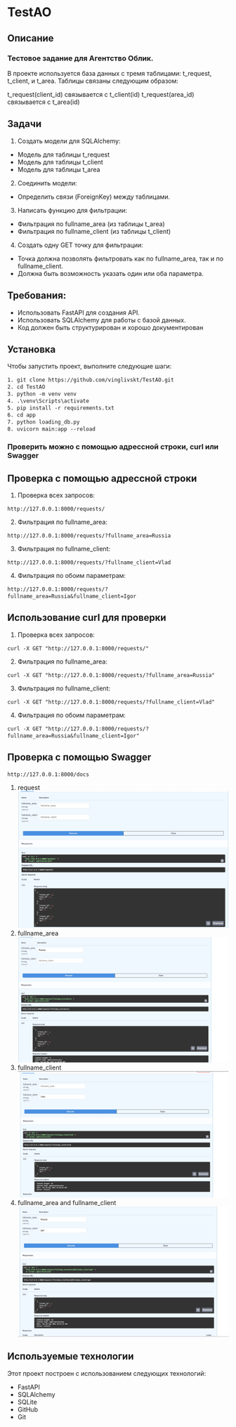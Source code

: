 # TestAO

## Описание
### Тестовое задание для Агентство Облик.

В проекте используется база данных с тремя таблицами: t_request, t_client, и t_area. Таблицы связаны следующим образом:

t_request(client_id) связывается с t_client(id)
t_request(area_id) связывается с t_area(id)
## Задачи

1. Создать модели для SQLAlchemy:
- Модель для таблицы t_request
- Модель для таблицы t_client
- Модель для таблицы t_area

2. Соединить модели:
- Определить связи (ForeignKey) между таблицами.

3. Написать функцию для фильтрации:
- Фильтрация по fullname_area (из таблицы t_area)
- Фильтрация по fullname_client (из таблицы t_client)

4. Создать одну GET точку для фильтрации:

- Точка должна позволять фильтровать как по fullname_area, так и по fullname_client.
- Должна быть возможность указать один или оба параметра.

## Требования:
- Использовать FastAPI для создания API.
- Использовать SQLAlchemy для работы с базой данных.
- Код должен быть структурирован и хорошо документирован


## Установка
Чтобы запустить проект, выполните следующие шаги:
```
1. git clone https://github.com/vinglivskt/TestAO.git
2. cd TestAO
3. python -m venv venv
4. .\venv\Scripts\activate
5. pip install -r requirements.txt
6. cd app
7. python loading_db.py
8. uvicorn main:app --reload
```
### Проверить можно с помощью адрессной строки, curl или Swagger

## Проверка с помощью адрессной строки

1. Проверка всех запросов:
```
http://127.0.0.1:8000/requests/
```
2. Фильтрация по fullname_area:
```
http://127.0.0.1:8000/requests/?fullname_area=Russia
```
3. Фильтрация по fullname_client:
```
http://127.0.0.1:8000/requests/?fullname_client=Vlad
```
4. Фильтрация по обоим параметрам:
```
http://127.0.0.1:8000/requests/?fullname_area=Russia&fullname_client=Igor
```


## Использование curl для проверки

1. Проверка всех запросов:

```
curl -X GET "http://127.0.0.1:8000/requests/"
```
2. Фильтрация по fullname_area:

```
curl -X GET "http://127.0.0.1:8000/requests/?fullname_area=Russia"
```
3. Фильтрация по fullname_client:

```
curl -X GET "http://127.0.0.1:8000/requests/?fullname_client=Vlad"
```
4. Фильтрация по обоим параметрам:

```
curl -X GET "http://127.0.0.1:8000/requests/?fullname_area=Russia&fullname_client=Igor"

```

## Проверка с помощью Swagger
```
http://127.0.0.1:8000/docs
```
1. request
![request.jpg](img%2Frequest.jpg)
2. fullname_area
![fullname_area.jpg](img%2Ffullname_area.jpg)
3. fullname_client
![fullname_client.jpg](img%2Ffullname_client.jpg)
4. fullname_area and fullname_client
![fullname_area and fullname_client.jpg](img%2Ffullname_area%20and%20fullname_client.jpg)


## Используемые технологии
Этот проект построен с использованием следующих технологий:
- FastAPI
- SQLAlchemy
- SQLite
- GitHub
- Git
